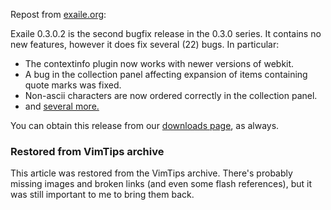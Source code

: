 <!-- :metadata:

title: Exaile 0.3.0.2 Released!
tags: Exaile
publishedAt: 2009-11-10T07:25:35-0700
summary:

Repost from <a href='http://www.exaile.org'>exaile.org</a>:

-->

<p>Repost from <a href='http://www.exaile.org'>exaile.org</a>:</p>

<p>Exaile 0.3.0.2 is the second bugfix release in the 0.3.0 series. It contains
no new features, however it does fix several (22) bugs. In particular:</p>

<ul>
<li>The contextinfo plugin now works with newer versions of webkit.</li>
<li>A bug in the collection panel affecting expansion of items containing quote
marks was fixed.</li>
<li>Non-ascii characters are now ordered correctly in the collection
panel.</li>
<li>and <a href="https://launchpad.net/exaile/0.3.0/0.3.0.2">several
more.</a></li>
</ul>

<p>You can obtain this release from our <a
href="http://www.exaile.org/downloads">downloads page</a>, as always. </p>

<div class="restored-from-archive">
  <h3>Restored from VimTips archive</h3>
  <p>
  This article was restored from the VimTips archive. There's probably
  missing images and broken links (and even some flash references), but it
  was still important to me to bring them back.
  </p>
</div>
